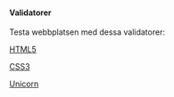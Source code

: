 #### Validatorer

Testa webbplatsen med dessa validatorer:

[HTML5](http://validator.w3.org/check/referer)

[CSS3](http://jigsaw.w3.org/css-validator/check/referer)

[Unicorn](http://validator.w3.org/unicorn/check?ucn_uri=referer&amp;ucn_task=conformance)
